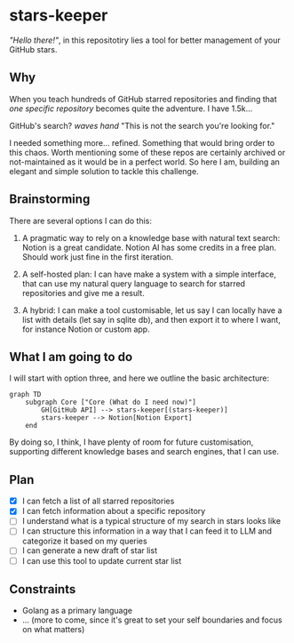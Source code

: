 # stars-keeper

*"Hello there!"*, in this repositotiry lies a tool for better management of
your GitHub stars.

## Why

When you teach hundreds of GitHub starred repositories and finding that *one
specific repository* becomes quite the adventure. I have 1.5k...

GitHub's search? *waves hand* "This is not the search you're looking for."

I needed something more... refined. Something that would bring order to this
chaos. Worth mentioning some of these repos are certainly archived or
not-maintained as it would be in a perfect world. So here I am, building an
elegant and simple solution to tackle this challenge.

## Brainstorming

There are several options I can do this:

1. A pragmatic way to rely on a knowledge base with natural text search: Notion
is a great candidate. Notion AI has some credits in a free plan. Should work
just fine in the first iteration.

2. A self-hosted plan: I can have make a system with a simple interface, that
can use my natural query language to search for starred repositories and give
me a result.

3. A hybrid: I can make a tool customisable, let us say I can locally have a list with details (let say in sqlite db), and then export it to where I want, for instance Notion or custom app.

## What I am going to do

I will start with option three, and here we outline the basic architecture:

```mermaid
graph TD
    subgraph Core ["Core (What do I need now)"]
        GH[GitHub API] --> stars-keeper[(stars-keeper)]
        stars-keeper --> Notion[Notion Export]
    end
```

By doing so, I think, I have plenty of room for future customisation, supporting
different knowledge bases and search engines, that I can use.

## Plan

- [x] I can fetch a list of all starred repositories
- [x] I can fetch information about a specific repository
- [ ] I understand what is a typical structure of my search in stars looks like
- [ ] I can structure this information in a way that I can feed it to LLM and categorize it based on my queries
- [ ] I can generate a new draft of star list
- [ ] I can use this tool to update current star list

## Constraints

- Golang as a primary language
- ... (more to come, since it's great to set your self boundaries and focus on what matters)
